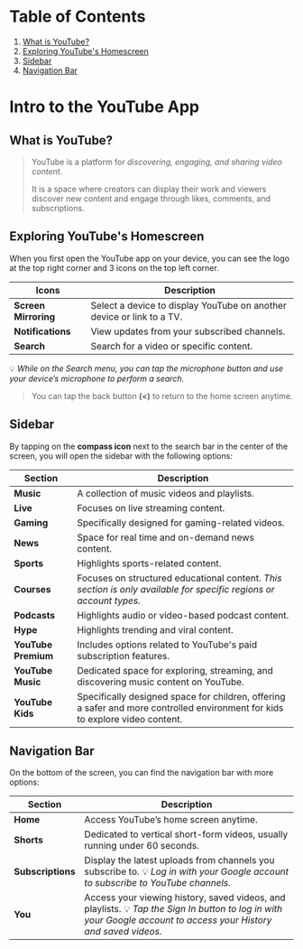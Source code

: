 # Table of Contents
1. [What is YouTube?](#what-is-youtube)
2. [Exploring YouTube's Homescreen](#exploring-youtubes-homescreen) 
3. [Sidebar](#sidebar)
4. [Navigation Bar](#navigation-bar)

# Intro to the YouTube App
## What is YouTube?
> YouTube is a platform for *discovering, engaging, and sharing video content.*
>
> It is a space where creators can display their work and viewers discover new content and engage through likes, comments, and subscriptions.

## Exploring YouTube's Homescreen
When you first open the YouTube app on your device, you can see the logo at the top right corner and 3 icons on the top left corner.

| **Icons** | **Description** |
 --- | ---
| **Screen Mirroring** | Select a device to display YouTube on another device or link to a TV. |
| **Notifications** | View updates from your subscribed channels. |
| **Search** | Search for a video or specific content. |

💡 *While on the Search menu, you can tap the microphone button and use your device’s microphone to perform a search.*

> You can tap the back button **(<)** to return to the home screen anytime.

## Sidebar
By tapping on the **compass icon** next to the search bar in the center of the screen, you will open the sidebar with the following options:

| **Section** | **Description** |
 --- | ---
| **Music** | A collection of music videos and playlists. |
| **Live** | Focuses on live streaming content. |
| **Gaming** | Specifically designed for gaming-related videos. |
| **News** | Space for real time and on-demand news content. |
| **Sports** | Highlights sports-related content. |
| **Courses** | Focuses on structured educational content. *This section is only available for specific regions or account types.* |
| **Podcasts** | Highlights audio or video-based podcast content. |
| **Hype** | Highlights trending and viral content. |
| **YouTube Premium** | Includes options related to YouTube's paid subscription features. |
| **YouTube Music** | Dedicated space for exploring, streaming, and discovering music content on YouTube. |
| **YouTube Kids** | Specifically designed space for children, offering a safer and more controlled environment for kids to explore video content. |

## Navigation Bar
On the bottom of the screen, you can find the navigation bar with more options:

| **Section** | **Description** |
 --- | ---
| **Home** | Access YouTube’s home screen anytime. |
| **Shorts** | Dedicated to vertical short-form videos, usually running under 60 seconds. |
| **Subscriptions** | Display the latest uploads from channels you subscribe to. 💡 *Log in with your Google account to subscribe to YouTube channels.* |
| **You** | Access your viewing history, saved videos, and playlists. 💡 *Tap the Sign In button to log in with your Google account to access your History and saved videos.* |
